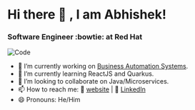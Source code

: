 # Hi there 👋 , I am Abhishek!
### Software Engineer :bowtie: at Red Hat

![Code](https://images.unsplash.com/photo-1590349238152-c5251d8adf27?ixlib=rb-1.2.1&ixid=eyJhcHBfaWQiOjEyMDd9&auto=format&fit=crop&w=600&q=80)
<!--
**akumar074/akumar074** is a ✨ _special_ ✨ repository because its `README.md` (this file) appears on your GitHub profile.
Here are some ideas to get you started:
-->

- 🔭 I’m currently working on [Business Automation Systems](http://kie.org/).
- 🌱 I’m currently learning ReactJS and Quarkus.
- 👯 I’m looking to collaborate on Java/Microservices.<!-- - 🤔 I’m looking for help with Design. -->
- 📫 How to reach me: :link: [website](https://akumar074.github.io/) | :link: [LinkedIn](https://www.linkedin.com/in/abhishek-gill/)
- 😄 Pronouns: He/Him
